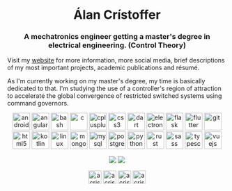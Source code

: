<h1 align="center">Álan Crístoffer</h1>
<h3 align="center">
    A mechatronics engineer getting a master's degree in electrical engineering.
    (Control Theory)
</h3>

Visit my [website](https://acristoffers.me) for more information, more social
media, brief descriptions of my most important projects, academic publications
and résumé.

As I'm currently working on my master's degree, my time is basically dedicated
to that. I'm studying the use of a controller's region of attraction to
accelerate the global convergence of restricted switched systems using command
governors.

<p align="center">
    <img src="https://devicons.github.io/devicon/devicon.git/icons/android/android-original-wordmark.svg" alt="android" width="40" height="40"/>
    <img src="https://devicons.github.io/devicon/devicon.git/icons/angularjs/angularjs-original.svg" alt="angularjs" width="40" height="40"/>
    <img src="https://www.vectorlogo.zone/logos/gnu_bash/gnu_bash-icon.svg" alt="bash" width="40" height="40"/>
    <img src="https://devicons.github.io/devicon/devicon.git/icons/c/c-original.svg" alt="c" width="40" height="40"/>
    <img src="https://devicons.github.io/devicon/devicon.git/icons/cplusplus/cplusplus-original.svg" alt="cplusplus" width="40" height="40"/>
    <img src="https://devicons.github.io/devicon/devicon.git/icons/css3/css3-original-wordmark.svg" alt="css3" width="40" height="40"/>
    <img src="https://www.vectorlogo.zone/logos/dartlang/dartlang-icon.svg" alt="dart" width="40" height="40"/>
    <img src="https://devicons.github.io/devicon/devicon.git/icons/electron/electron-original.svg" alt="electron" width="40" height="40"/>
    <img src="https://www.vectorlogo.zone/logos/pocoo_flask/pocoo_flask-icon.svg" alt="flask" width="40" height="40"/>
    <img src="https://www.vectorlogo.zone/logos/flutterio/flutterio-icon.svg" alt="flutter" width="40" height="40"/>
    <img src="https://www.vectorlogo.zone/logos/git-scm/git-scm-icon.svg" alt="git" width="40" height="40"/>
    <img src="https://devicons.github.io/devicon/devicon.git/icons/html5/html5-original-wordmark.svg" alt="html5" width="40" height="40"/>
    <img src="https://www.vectorlogo.zone/logos/kotlinlang/kotlinlang-icon.svg" alt="kotlin" width="40" height="40"/>
    <img src="https://devicons.github.io/devicon/devicon.git/icons/linux/linux-original.svg" alt="linux" width="40" height="40"/>
    <img src="https://devicons.github.io/devicon/devicon.git/icons/mongodb/mongodb-original-wordmark.svg" alt="mongodb" width="40" height="40"/>
    <img src="https://devicons.github.io/devicon/devicon.git/icons/mysql/mysql-original-wordmark.svg" alt="mysql" width="40" height="40"/>
    <img src="https://devicons.github.io/devicon/devicon.git/icons/postgresql/postgresql-original-wordmark.svg" alt="postgresql" width="40" height="40"/>
    <img src="https://devicons.github.io/devicon/devicon.git/icons/python/python-original.svg" alt="python" width="40" height="40"/>
    <img src="https://devicons.github.io/devicon/devicon.git/icons/rust/rust-plain.svg" alt="rust" width="40" height="40"/>
    <img src="https://devicons.github.io/devicon/devicon.git/icons/sass/sass-original.svg" alt="sass" width="40" height="40"/>
    <img src="https://devicons.github.io/devicon/devicon.git/icons/typescript/typescript-original.svg" alt="typescript" width="40" height="40"/>
    <img src="https://devicons.github.io/devicon/devicon.git/icons/vuejs/vuejs-original-wordmark.svg" alt="vuejs" width="40" height="40"/>
</p>

<p align="center">
    <img src="https://github-readme-stats.vercel.app/api/top-langs/?username=acristoffers&layout=compact&hide=html" />
    <img src="https://github-readme-stats.vercel.app/api?username=acristoffers&show_icons=true" />
</p>

<p align="center">
    <a href="https://twitter.com/acristoffers" target="blank"><img align="center" src="https://cdn.jsdelivr.net/npm/simple-icons@3.0.1/icons/twitter.svg" alt="acristoffers" height="30" width="30" /></a>
    <a href="https://linkedin.com/in/acristoffers" target="blank"><img align="center" src="https://cdn.jsdelivr.net/npm/simple-icons@3.0.1/icons/linkedin.svg" alt="acristoffers" height="30" width="30" /></a>
    <a href="https://fb.com/acristoffers" target="blank"><img align="center" src="https://cdn.jsdelivr.net/npm/simple-icons@3.0.1/icons/facebook.svg" alt="acristoffers" height="30" width="30" /></a>
    <a href="https://instagram.com/acristoffers" target="blank"><img align="center" src="https://cdn.jsdelivr.net/npm/simple-icons@3.0.1/icons/instagram.svg" alt="acristoffers" height="30" width="30" /></a>
</p>
